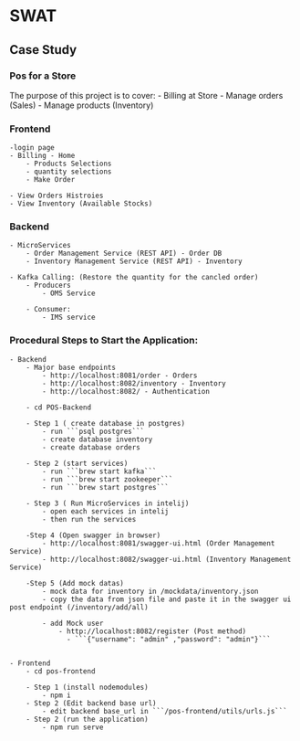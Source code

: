 # SWAT

## Case Study

### Pos for a Store

The purpose of this project is to cover:
    - Billing at Store
    - Manage orders (Sales)
    - Manage products (Inventory)

### Frontend

    -login page
    - Billing - Home
    	- Products Selections
    	- quantity selections
    	- Make Order

    - View Orders Histroies
    - View Inventory (Available Stocks)

### Backend

    - MicroServices
    	- Order Management Service (REST API) - Order DB
    	- Inventory Management Service (REST API) - Inventory

    - Kafka Calling: (Restore the quantity for the cancled order)
    	- Producers
    		- OMS Service

    	- Consumer:
    		- IMS service

### Procedural Steps to Start the Application:

    - Backend
    	- Major base endpoints
    		- http://localhost:8081/order - Orders
    		- http://localhost:8082/inventory - Inventory
    		- http://localhost:8082/ - Authentication

    	- cd POS-Backend

    	- Step 1 ( create database in postgres)
    		- run ```psql postgres```
    		- create database inventory
    		- create database orders

    	- Step 2 (start services)
    		- run ```brew start kafka```
    		- run ```brew start zookeeper```
    		- run ```brew start postgres```

    	- Step 3 ( Run MicroServices in intelij)
    		- open each services in intelij
    		- then run the services

    	-Step 4 (Open swagger in browser)
    		- http://localhost:8081/swagger-ui.html (Order Management Service)
    		- http://localhost:8082/swagger-ui.html (Inventory Management Service)

    	-Step 5 (Add mock datas)
    		- mock data for inventory in /mockdata/inventory.json
    		- copy the data from json file and paste it in the swagger ui post endpoint (/inventory/add/all)

    		- add Mock user
    			- http://localhost:8082/register (Post method)
    			  - ```{"username": "admin" ,"password": "admin"}```


    - Frontend
    	- cd pos-frontend

    	- Step 1 (install nodemodules)
    		- npm i
    	- Step 2 (Edit backend base url)
    		- edit backend base_url in ```/pos-frontend/utils/urls.js```
    	- Step 2 (run the application)
    		- npm run serve
